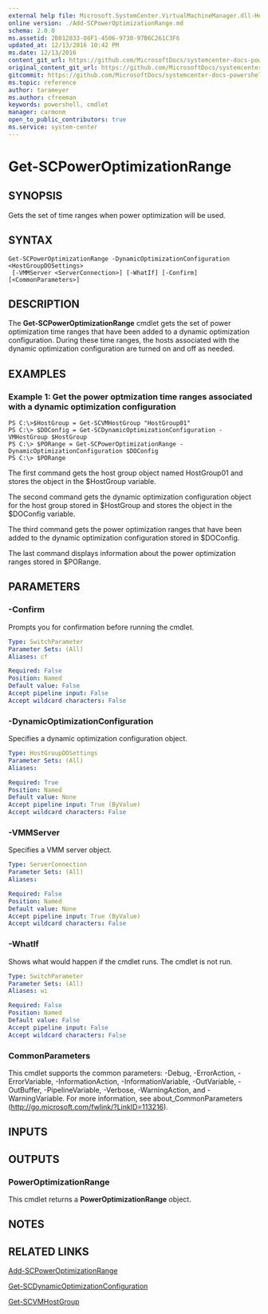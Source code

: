 ```yaml
---
external help file: Microsoft.SystemCenter.VirtualMachineManager.dll-Help.xml
online version: ./Add-SCPowerOptimizationRange.md
schema: 2.0.0
ms.assetid: 2B012833-08F1-4506-9730-97B6C261C3F6
updated_at: 12/13/2016 10:42 PM
ms.date: 12/13/2016
content_git_url: https://github.com/MicrosoftDocs/systemcenter-docs-powershell/blob/master/systemcenter-cmdlets/VirtualMachineManager/v1/Get-SCPowerOptimizationRange.md
original_content_git_url: https://github.com/MicrosoftDocs/systemcenter-docs-powershell/blob/master/systemcenter-cmdlets/VirtualMachineManager/v1/Get-SCPowerOptimizationRange.md
gitcommit: https://github.com/MicrosoftDocs/systemcenter-docs-powershell/blob/ea9507ac2178040476af5407227db8cb97701ea9/systemcenter-cmdlets/VirtualMachineManager/v1/Get-SCPowerOptimizationRange.md
ms.topic: reference
author: tarameyer
ms.author: cfreeman
keywords: powershell, cmdlet
manager: carmonm
open_to_public_contributors: true
ms.service: system-center
---
```


# Get-SCPowerOptimizationRange

## SYNOPSIS
Gets the set of time ranges when power optimization will be used.

## SYNTAX

```
Get-SCPowerOptimizationRange -DynamicOptimizationConfiguration <HostGroupDOSettings>
 [-VMMServer <ServerConnection>] [-WhatIf] [-Confirm] [<CommonParameters>]
```

## DESCRIPTION
The **Get-SCPowerOptimizationRange** cmdlet gets the set of power optimization time ranges that have been added to a dynamic optimization configuration.
During these time ranges, the hosts associated with the dynamic optimization configuration are turned on and off as needed.

## EXAMPLES

### Example 1: Get the power optmization time ranges associated with a dynamic optimization configuration
```
PS C:\>$HostGroup = Get-SCVMHostGroup "HostGroup01"
PS C:\> $DOConfig = Get-SCDynamicOptimizationConfiguration -VMHostGroup $HostGroup 
PS C:\> $PORange = Get-SCPowerOptimizationRange -DynamicOptimizationConfiguration $DOConfig
PS C:\> $PORange
```

The first command gets the host group object named HostGroup01 and stores the object in the $HostGroup variable.

The second command gets the dynamic optimization configuration object for the host group stored in $HostGroup and stores the object in the $DOConfig variable.

The third command gets the power optimization ranges that have been added to the dynamic optimization configuration stored in $DOConfig.

The last command displays information about the power optimization ranges stored in $PORange.

## PARAMETERS

### -Confirm
Prompts you for confirmation before running the cmdlet.

```yaml
Type: SwitchParameter
Parameter Sets: (All)
Aliases: cf

Required: False
Position: Named
Default value: False
Accept pipeline input: False
Accept wildcard characters: False
```

### -DynamicOptimizationConfiguration
Specifies a dynamic optimization configuration object.

```yaml
Type: HostGroupDOSettings
Parameter Sets: (All)
Aliases: 

Required: True
Position: Named
Default value: None
Accept pipeline input: True (ByValue)
Accept wildcard characters: False
```

### -VMMServer
Specifies a VMM server object.

```yaml
Type: ServerConnection
Parameter Sets: (All)
Aliases: 

Required: False
Position: Named
Default value: None
Accept pipeline input: True (ByValue)
Accept wildcard characters: False
```

### -WhatIf
Shows what would happen if the cmdlet runs.
The cmdlet is not run.

```yaml
Type: SwitchParameter
Parameter Sets: (All)
Aliases: wi

Required: False
Position: Named
Default value: False
Accept pipeline input: False
Accept wildcard characters: False
```

### CommonParameters
This cmdlet supports the common parameters: -Debug, -ErrorAction, -ErrorVariable, -InformationAction, -InformationVariable, -OutVariable, -OutBuffer, -PipelineVariable, -Verbose, -WarningAction, and -WarningVariable. For more information, see about_CommonParameters (http://go.microsoft.com/fwlink/?LinkID=113216).

## INPUTS

## OUTPUTS

### PowerOptimizationRange
This cmdlet returns a **PowerOptimizationRange** object.

## NOTES

## RELATED LINKS

[Add-SCPowerOptimizationRange](xref:VirtualMachineManager/v1/Add-SCPowerOptimizationRange.md)

[Get-SCDynamicOptimizationConfiguration](xref:VirtualMachineManager/v1/Get-SCDynamicOptimizationConfiguration.md)

[Get-SCVMHostGroup](xref:VirtualMachineManager/v1/Get-SCVMHostGroup.md)

